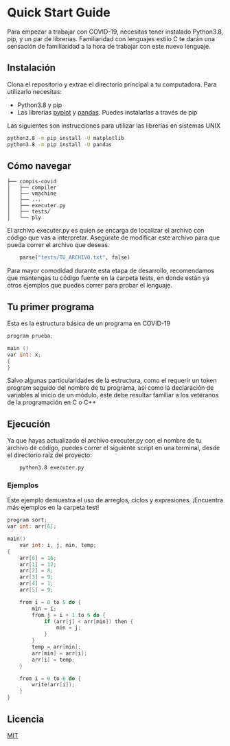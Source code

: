 # Quick Start Guide
Para empezar a trabajar con COVID-19, necesitas tener instalado Python3.8, pip, y un par de librerías.
Familiaridad con lenguajes estilo C te darán una sensación de familiaridad a la hora de trabajar con este nuevo lenguaje.

## Instalación

Clona el repositorio y extrae el directorio principal a tu computadora.
Para utilizarlo necesitas:
* Python3.8 y pip
* Las librerías [pyplot](https://matplotlib.org/api/pyplot_api.html) y [pandas](https://pandas.pydata.org/). Puedes instalarlas a través de pip

Las siguientes son instrucciones para utilizar las librerías en sistemas UNIX
```bash
python3.8 -m pip install -U matplotlib
python3.8 -m pip install -U pandas

```

## Cómo navegar
```
├── compis-covid
│   ├── compiler
│   ├── vmachine
│   ├── ...
│   ├── executer.py
│   ├── tests/
│   └── ply
```
El archivo executer.py es quien se encarga de localizar el archivo con código que vas a interpretar. Asegúrate de modificar este archivo para que pueda correr el archivo que deseas.

```python
    parse("tests/TU_ARCHIVO.txt", false)

```

Para mayor comodidad durante esta etapa de desarrollo, recomendamos que mantengas tu código fuente en la carpeta tests, en donde están ya otros ejemplos que puedes correr para probar el lenguaje.


## Tu primer programa
Esta es la estructura básica de un programa en COVID-19
```cpp
program prueba;

main ()
var int: x;
{
}
```
Salvo algunas particularidades de la estructura, como el requerir un token program seguido del nombre de tu programa, así como la declaración de variables al inicio de un módulo, este debe resultar familiar a los veteranos de la programación en C o C++

## Ejecución
Ya que hayas actualizado el archivo executer.py con el nombre de tu archivo de código, puedes correr el siguiente script en una terminal, desde el directorio raíz del proyecto:


```bash
    python3.8 executer.py
```

### Ejemplos
Este ejemplo demuestra el uso de arreglos, ciclos y expresiones. ¡Encuentra más ejemplos en la carpeta test!

```cpp
program sort;
var int: arr[6];

main()
    var int: i, j, min, temp;
{
    arr[0] = 16;
    arr[1] = 12;
    arr[2] = 8;
    arr[3] = 9;
    arr[4] = 1;
    arr[5] = 9;

    from i = 0 to 5 do {
        min = i;
        from j = i + 1 to 6 do {
            if (arr[j] < arr[min]) then {
                min = j;
            }
        }
        temp = arr[min];
        arr[min] = arr[i];
        arr[i] = temp;
    }

    from i = 0 to 6 do {
        write(arr[i]);
    }
}
```

## Licencia
[MIT](https://choosealicense.com/licenses/mit/)